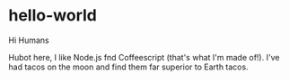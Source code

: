 # hello-world

Hi Humans

Hubot here, I like Node.js fnd Coffeescript (that's what I'm made of!).
I've had tacos on the moon and find them far superior to Earth tacos.
